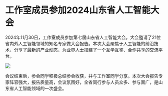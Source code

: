 # 工作室成员参加2024山东省人工智能大会

2024年11月30日，工作室成员参加第七届山东省人工智能大会。大会邀请了21位省内外人工智能领域的知名专家做大会报告。本次大会聚焦于人工智能的前沿技术，分享了最新的产业动态，为业界人士搭建了一个互学互鉴、合作共享的交流平台。


![](https://gaopursuit.oss-cn-beijing.aliyuncs.com/img/2024/20241202090439.jpg)




会议结束后，参会同学积极总结参会收获，并与工作室同学分享。本次大会报告专家阵容强大，报告质量高，会议氛围好，全省同行参与人员众多、参与面广，是山东省人工智能领域的一次盛会。


